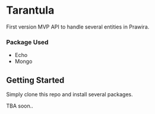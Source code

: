 # Tarantula

First version MVP API to handle several entities in Prawira.

### Package Used
- Echo
- Mongo


## Getting Started

Simply clone this repo and install several packages.

TBA soon..